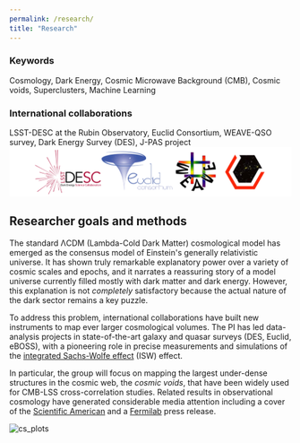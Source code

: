 ```yaml
---
permalink: /research/
title: "Research"
---
```


### Keywords

Cosmology, Dark Energy, Cosmic Microwave Background (CMB), Cosmic voids, Superclusters, Machine Learning

### International collaborations

LSST-DESC at the Rubin Observatory, Euclid Consortium, WEAVE-QSO survey, Dark Energy Survey (DES), J-PAS project
![surveys](/assets/images/surveys.png)


## Researcher goals and methods

The standard ΛCDM (Lambda-Cold Dark Matter) cosmological model has emerged as the consensus model of Einstein's generally relativistic universe. It has shown truly remarkable explanatory power over a variety of cosmic scales and epochs, and it narrates a reassuring story of a model universe currently filled mostly with dark matter and dark energy. However, this explanation is not _completely_ satisfactory because the actual nature of the dark sector remains a key puzzle.

To address this problem, international collaborations have built new instruments to map ever larger cosmological volumes. The PI has led data-analysis projects in state-of-the-art galaxy and quasar surveys (DES, Euclid, eBOSS), with a pioneering role in precise measurements and simulations of the [integrated Sachs-Wolfe effect](https://en.wikipedia.org/wiki/Sachs%E2%80%93Wolfe_effect) (ISW) effect. 

In particular, the group will focus on mapping the largest under-dense structures in the cosmic web, the _cosmic voids_, that have been widely used for CMB-LSS cross-correlation studies. Related results in observational cosmology have generated considerable media attention including a cover of the [Scientific American](https://www.scientificamerican.com/article/the-emptiest-place-in-space/) and a [Fermilab](https://news.fnal.gov/2022/01/scientists-move-a-step-closer-to-understanding-the-cold-spot-in-the-cosmic-microwave-background/) press release.

![cs_plots](https://user-images.githubusercontent.com/11870801/152980146-3a629d32-1445-4efc-9887-98c10812f922.png)
